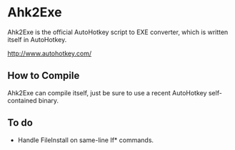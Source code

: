 # Ahk2Exe #

Ahk2Exe is the official AutoHotkey script to EXE converter, which is written itself in AutoHotkey.

http://www.autohotkey.com/


## How to Compile ##

Ahk2Exe can compile itself, just be sure to use a recent AutoHotkey self-contained binary.


## To do ##

  - Handle FileInstall on same-line If* commands.

